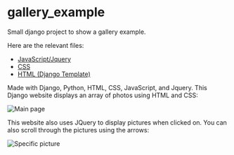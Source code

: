 # gallery_example
Small django project to show a gallery example. 

Here are the relevant files:
- [JavaScript/Jquery](gallery/static/js/gallery.js)
- [CSS](gallery/static/css/gallery.css)
- [HTML (Django Template)](gallery/templates/gallery/gallery.html)

Made with Django, Python, HTML, CSS, JavaScript, and Jquery. This Django website displays an array of photos using HTML and CSS:

[mainpage]: http://i.imgur.com/bZEE32Y.jpg "Main page"
  
![Main page][mainpage]

This website also uses JQuery to display pictures when clicked on. You can also scroll through the pictures using the arrows:

[ex]: http://i.imgur.com/ea8Xhir.jpg "Example of usage"

![Specific picture][ex]
